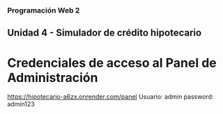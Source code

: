 ### Programación Web 2
## Unidad 4 - Simulador de crédito hipotecario

# Credenciales de acceso al Panel de Administración

https://hipotecario-a6zx.onrender.com/panel
Usuario: admin
password: admin123